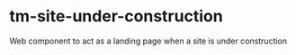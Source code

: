 # tm-site-under-construction
Web component to act as a landing page when a site is under construction
